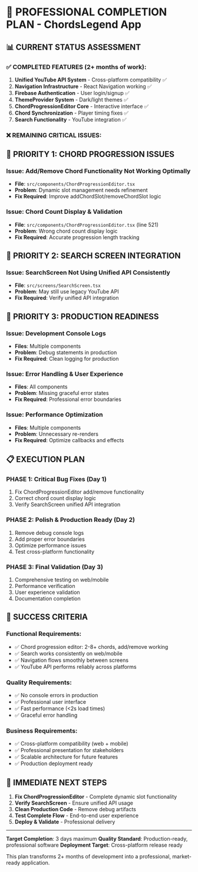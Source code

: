# 🎯 PROFESSIONAL COMPLETION PLAN - ChordsLegend App

## 📊 **CURRENT STATUS ASSESSMENT**

### ✅ **COMPLETED FEATURES** (2+ months of work):

1. **Unified YouTube API System** - Cross-platform compatibility ✅
2. **Navigation Infrastructure** - React Navigation working ✅
3. **Firebase Authentication** - User login/signup ✅
4. **ThemeProvider System** - Dark/light themes ✅
5. **ChordProgressionEditor Core** - Interactive interface ✅
6. **Chord Synchronization** - Player timing fixes ✅
7. **Search Functionality** - YouTube integration ✅

### ❌ **REMAINING CRITICAL ISSUES**:

## 🚨 **PRIORITY 1: CHORD PROGRESSION ISSUES**

### **Issue**: Add/Remove Chord Functionality Not Working Optimally

- **File**: `src/components/ChordProgressionEditor.tsx`
- **Problem**: Dynamic slot management needs refinement
- **Fix Required**: Improve addChordSlot/removeChordSlot logic

### **Issue**: Chord Count Display & Validation

- **File**: `src/components/ChordProgressionEditor.tsx` (line 521)
- **Problem**: Wrong chord count display logic
- **Fix Required**: Accurate progression length tracking

## 🚨 **PRIORITY 2: SEARCH SCREEN INTEGRATION**

### **Issue**: SearchScreen Not Using Unified API Consistently

- **File**: `src/screens/SearchScreen.tsx`
- **Problem**: May still use legacy YouTube API
- **Fix Required**: Verify unified API integration

## 🚨 **PRIORITY 3: PRODUCTION READINESS**

### **Issue**: Development Console Logs

- **Files**: Multiple components
- **Problem**: Debug statements in production
- **Fix Required**: Clean logging for production

### **Issue**: Error Handling & User Experience

- **Files**: All components
- **Problem**: Missing graceful error states
- **Fix Required**: Professional error boundaries

### **Issue**: Performance Optimization

- **Files**: Multiple components
- **Problem**: Unnecessary re-renders
- **Fix Required**: Optimize callbacks and effects

## 📋 **EXECUTION PLAN**

### **PHASE 1: Critical Bug Fixes (Day 1)**

1. Fix ChordProgressionEditor add/remove functionality
2. Correct chord count display logic
3. Verify SearchScreen unified API integration

### **PHASE 2: Polish & Production Ready (Day 2)**

1. Remove debug console logs
2. Add proper error boundaries
3. Optimize performance issues
4. Test cross-platform functionality

### **PHASE 3: Final Validation (Day 3)**

1. Comprehensive testing on web/mobile
2. Performance verification
3. User experience validation
4. Documentation completion

## 🎯 **SUCCESS CRITERIA**

### **Functional Requirements:**

- ✅ Chord progression editor: 2-8+ chords, add/remove working
- ✅ Search works consistently on web/mobile
- ✅ Navigation flows smoothly between screens
- ✅ YouTube API performs reliably across platforms

### **Quality Requirements:**

- ✅ No console errors in production
- ✅ Professional user interface
- ✅ Fast performance (<2s load times)
- ✅ Graceful error handling

### **Business Requirements:**

- ✅ Cross-platform compatibility (web + mobile)
- ✅ Professional presentation for stakeholders
- ✅ Scalable architecture for future features
- ✅ Production deployment ready

## 🚀 **IMMEDIATE NEXT STEPS**

1. **Fix ChordProgressionEditor** - Complete dynamic slot functionality
2. **Verify SearchScreen** - Ensure unified API usage
3. **Clean Production Code** - Remove debug artifacts
4. **Test Complete Flow** - End-to-end user experience
5. **Deploy & Validate** - Professional delivery

---

**Target Completion**: 3 days maximum
**Quality Standard**: Production-ready, professional software
**Deployment Target**: Cross-platform release ready

This plan transforms 2+ months of development into a professional, market-ready application.
